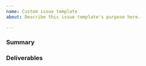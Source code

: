 ```yaml
---
name: Custom issue template
about: Describe this issue template's purpose here.

---
```


### Summary

### Deliverables
